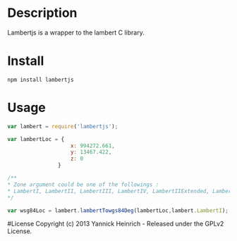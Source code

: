 # Description

Lambertjs is a wrapper to the lambert C library.

# Install

`npm install lambertjs`

# Usage

```javascript
var lambert = require('lambertjs');

var lambertLoc = {
					x: 994272.661,
					y: 13467.422,
					z: 0
				}

/**
* Zone argument could be one of the followings : 
* LambertI, LambertII, LambertIII, LambertIV, LambertIIExtended, Lambert93
*/

var wsg84Loc = lambert.lambertTowgs84Deg(lambertLoc,lambert.LambertI);
```

#License
Copyright (c) 2013 Yannick Heinrich - Released under the GPLv2 License.
